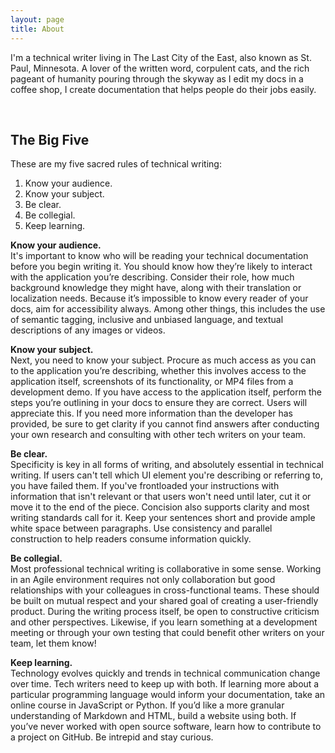 ```yaml
---
layout: page
title: About
---
```


I'm a technical writer living in The Last City of the East, also known as St. Paul, Minnesota. A lover of the written word, corpulent cats, and the rich pageant of humanity pouring through the skyway as I edit my docs in a coffee shop, I create documentation that helps people do their jobs easily.  
  
    
&nbsp;  
## The Big Five  

These are my five sacred rules of technical writing:  

1.	Know your audience.
2.	Know your subject.
3.	Be clear.
4.	Be collegial.
5.	Keep learning.  
  
**Know your audience.**  
It's important to know who will be reading your technical documentation before you begin writing it. 
You should know how they’re likely to interact with the application you’re describing. Consider their role, how much background knowledge they might have, along with their translation or localization needs. Because it’s impossible to know every reader of your docs, aim for accessibility always. Among other things, this includes the use of semantic tagging, inclusive and unbiased language, and textual descriptions of any images or videos.

**Know your subject.**  
Next, you need to know your subject. Procure as much access as you can to the application you’re describing, whether this involves access to the application itself, screenshots of its functionality, or MP4 files from a development demo. If you have access to the application itself, perform the steps you’re outlining in your docs to ensure they are correct. Users will appreciate this. If you need more information than the developer has provided, be sure to get clarity if you cannot find answers after conducting your own research and consulting with other tech writers on your team.

**Be clear.**  
Specificity is key in all forms of writing, and absolutely essential in technical writing. If users can't tell which UI element you're describing or referring to, you have failed them. If you've frontloaded your instructions with information that isn't relevant or that users won't need until later, cut it or move it to the end of the piece. Concision also supports clarity and most writing standards call for it. Keep your sentences short and provide ample white space between paragraphs. Use consistency and parallel construction to help readers consume information quickly.
 
**Be collegial.**  
Most professional technical writing is collaborative in some sense. Working in an Agile environment requires not only collaboration but good relationships with your colleagues in cross-functional teams. These should be built on mutual respect and your shared goal of creating a user-friendly product. During the writing process itself, be open to constructive criticism and other perspectives. Likewise, if you learn something at a development meeting or through your own testing that could benefit other writers on your team, let them know!   

 **Keep learning.**  
Technology evolves quickly and trends in technical communication change over time. Tech writers need to keep up with both. If learning more about a particular programming language would inform your documentation, take an online course in JavaScript or Python. If you’d like a more granular understanding of Markdown and HTML, build a website using both. If you’ve never worked with open source software, learn how to contribute to a project on GitHub. Be intrepid and stay curious.



     
